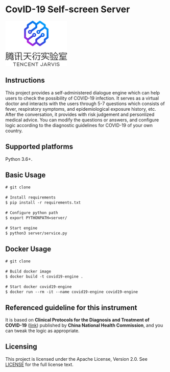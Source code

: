 CovID-19 Self-screen Server 
====
![TENCENT Jarvis Lab logo](docs/static_files/JarvisLogo.png "The TENCENT Jarvis Lab")

Instructions
---
This project provides a self-administered dialogue engine which can help users to check the possibility of COVID-19 infection.
It serves as a virtual doctor and interacts with the users through 5-7 questions which consists of fever, respiratory symptoms, and epidemiological exposure history, etc. After the conversation, it provides with risk judgement and personlized medical advice.
You can modify the questions or answers, and configure logic according to the diagnostic guidelines for COVID-19 of your own country.

Supported platforms
---
Python 3.6+.

Basic Usage
---
```
# git clone 

# Install requirements
$ pip install -r requirements.txt

# Configure python path
$ export PYTHONPATH=server/

# Start engine
$ python3 server/service.py
```

Docker Usage
---
```
# git clone

# Build docker image
$ docker build -t covid19-engine .

# Start docker covid19-engine
$ docker run --rm -it --name covid19-engine covid19-engine
```

Referenced guideline for this instrument
---
It is based on **Clinical Protocols for the Diagnosis and Treatment of COVID-19** ([link](https://covid19.21wecan.com/covid19en/c100021/202003/1000174.shtml)) published by **China National Health Commission**, and you can tweak the logic as appropriate.


Licensing
---
This project is licensed under the Apache License, Version 2.0. See [LICENSE](./LICENSE) for the full license text.
